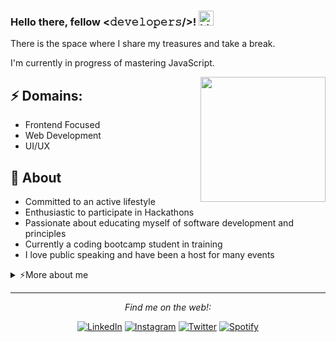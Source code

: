 ### Hello there, fellow <𝚍𝚎𝚟𝚎𝚕𝚘𝚙𝚎𝚛𝚜/>!    <img src="https://user-images.githubusercontent.com/1303154/88677602-1635ba80-d120-11ea-84d8-d263ba5fc3c0.gif" width="24px" alt="hi">

There is the space where I share my treasures and take a break.

I'm currently in progress of mastering JavaScript.

<img align='right' src='https://media.giphy.com/media/bcKmIWkUMCjVm/giphy.gif' width='200"'>


## ⚡ Domains:
- Frontend Focused
- Web Development
- UI/UX

## 🧐 About

- ‍Committed to an active lifestyle
- Enthusiastic to participate in Hackathons
- Passionate about educating myself of software development and principles
- Currently a coding bootcamp student in training
- I love public speaking and have been a host for many events

<details>
<summary>⚡️More about me</summary>
<br />

![Top Langs](https://github-readme-stats.vercel.app/api/top-langs/?username=joonkidk&layout=compact)

![joonkidk's github stats](https://github-readme-stats.vercel.app/api?username=joonkidk&count_private=true&show_icons=true&theme=onedark)

</details>

---
<div align="center">

<i>Find me on the web!:</i><br>

<a href="https://www.linkedin.com/in/joonkidk" target="_blank"><img src="https://img.shields.io/badge/LinkedIn-%230077B5.svg?&style=flat-square&logo=linkedin&logoColor=white" alt="LinkedIn"></a>
<a href="https://www.instagram.com/joonidk" target="_blank"><img src="https://img.shields.io/badge/Instagram-%23E4405F.svg?&style=flat-square&logo=instagram&logoColor=white" alt="Instagram"></a>
<a href="https://twitter.com/joonsdevacc" target="_blank"><img src="https://img.shields.io/badge/Twitter-%231DA1F2.svg?&style=flat-square&logo=twitter&logoColor=white" alt="Twitter"></a>
<a href="https://open.spotify.com/user/227fhrlnv2kfms5zgb77iptja" target="_blank"><img src="https://img.shields.io/badge/Spotify-%231ED760.svg?&style=flat-square&logo=spotify&logoColor=white" alt="Spotify"></a>

</div>